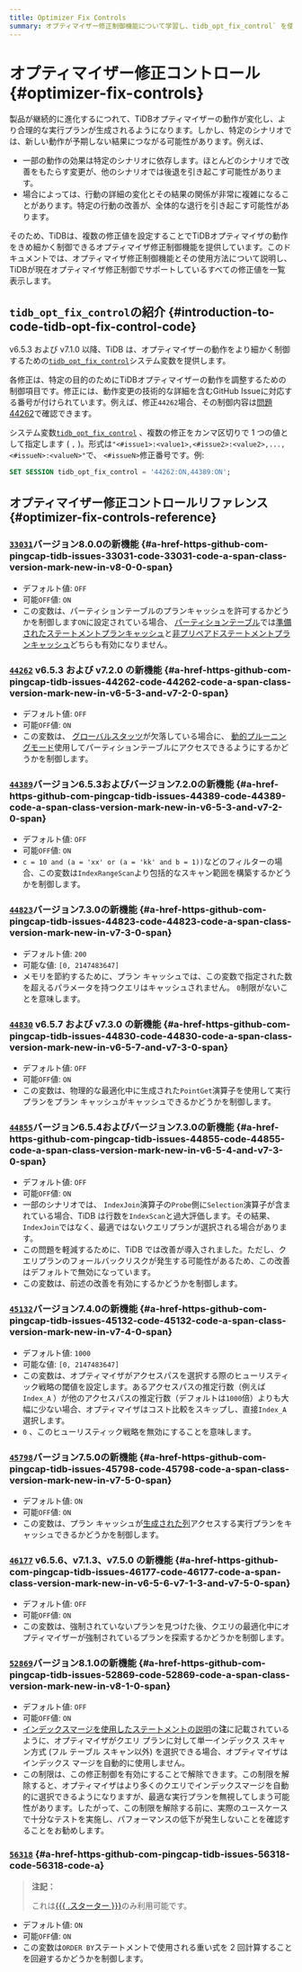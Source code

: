 ```yaml
---
title: Optimizer Fix Controls
summary: オプティマイザー修正制御機能について学習し、tidb_opt_fix_control` を使用して TiDB オプティマイザーをより細かく制御する方法について説明します。
---
```


# オプティマイザー修正コントロール {#optimizer-fix-controls}

製品が継続的に進化するにつれて、TiDBオプティマイザーの動作が変化し、より合理的な実行プランが生成されるようになります。しかし、特定のシナリオでは、新しい動作が予期しない結果につながる可能性があります。例えば、

-   一部の動作の効果は特定のシナリオに依存します。ほとんどのシナリオで改善をもたらす変更が、他のシナリオでは後退を引き起こす可能性があります。
-   場合によっては、行動の詳細の変化とその結果の関係が非常に複雑になることがあります。特定の行動の改善が、全体的な退行を引き起こす可能性があります。

そのため、TiDBは、複数の修正値を設定することでTiDBオプティマイザの動作をきめ細かく制御できるオプティマイザ修正制御機能を提供しています。このドキュメントでは、オプティマイザ修正制御機能とその使用方法について説明し、TiDBが現在オプティマイザ修正制御でサポートしているすべての修正値を一覧表示します。

## <code>tidb_opt_fix_control</code>の紹介 {#introduction-to-code-tidb-opt-fix-control-code}

v6.5.3 および v7.1.0 以降、TiDB は、オプティマイザーの動作をより細かく制御するための[`tidb_opt_fix_control`](/system-variables.md#tidb_opt_fix_control-new-in-v653-and-v710)システム変数を提供します。

各修正は、特定の目的のためにTiDBオプティマイザーの動作を調整するための制御項目です。修正には、動作変更の技術的な詳細を含むGitHub Issueに対応する番号が付けられています。例えば、修正`44262`場合、その制御内容は[問題44262](https://github.com/pingcap/tidb/issues/44262)で確認できます。

システム変数[`tidb_opt_fix_control`](/system-variables.md#tidb_opt_fix_control-new-in-v653-and-v710) 、複数の修正をカンマ区切りで 1 つの値として指定します ( `,` )。形式は`"<#issue1>:<value1>,<#issue2>:<value2>,...,<#issueN>:<valueN>"`で、 `<#issueN>`修正番号です。例:

```sql
SET SESSION tidb_opt_fix_control = '44262:ON,44389:ON';
```

## オプティマイザー修正コントロールリファレンス {#optimizer-fix-controls-reference}

### <a href="https://github.com/pingcap/tidb/issues/33031"><code>33031</code></a><span class="version-mark">バージョン8.0.0の新機能</span> {#a-href-https-github-com-pingcap-tidb-issues-33031-code-33031-code-a-span-class-version-mark-new-in-v8-0-0-span}

-   デフォルト値: `OFF`
-   可能`OFF`値: `ON`
-   この変数は、パーティションテーブルのプランキャッシュを許可するかどうかを制御します`ON`に設定されている場合、 [パーティションテーブル](/partitioned-table.md)では[準備されたステートメントプランキャッシュ](/sql-prepared-plan-cache.md)と[非プリペアドステートメントプランキャッシュ](/sql-non-prepared-plan-cache.md)どちらも有効になりません。

### <a href="https://github.com/pingcap/tidb/issues/44262"><code>44262</code></a> <span class="version-mark">v6.5.3 および v7.2.0 の新機能</span> {#a-href-https-github-com-pingcap-tidb-issues-44262-code-44262-code-a-span-class-version-mark-new-in-v6-5-3-and-v7-2-0-span}

-   デフォルト値: `OFF`
-   可能`OFF`値: `ON`
-   この変数は、 [グローバルスタッツ](/statistics.md#collect-statistics-of-partitioned-tables-in-dynamic-pruning-mode)が欠落している場合に、 [動的プルーニングモード](/partitioned-table.md#dynamic-pruning-mode)使用してパーティションテーブルにアクセスできるようにするかどうかを制御します。

### <a href="https://github.com/pingcap/tidb/issues/44389"><code>44389</code></a><span class="version-mark">バージョン6.5.3およびバージョン7.2.0の新機能</span> {#a-href-https-github-com-pingcap-tidb-issues-44389-code-44389-code-a-span-class-version-mark-new-in-v6-5-3-and-v7-2-0-span}

-   デフォルト値: `OFF`
-   可能`OFF`値: `ON`
-   `c = 10 and (a = 'xx' or (a = 'kk' and b = 1))`などのフィルターの場合、この変数は`IndexRangeScan`より包括的なスキャン範囲を構築するかどうかを制御します。

### <a href="https://github.com/pingcap/tidb/issues/44823"><code>44823</code></a><span class="version-mark">バージョン7.3.0の新機能</span> {#a-href-https-github-com-pingcap-tidb-issues-44823-code-44823-code-a-span-class-version-mark-new-in-v7-3-0-span}

-   デフォルト値: `200`
-   可能な値: `[0, 2147483647]`
-   メモリを節約するために、プラン キャッシュでは、この変数で指定された数を超えるパラメータを持つクエリはキャッシュされません。 `0`制限がないことを意味します。

### <a href="https://github.com/pingcap/tidb/issues/44830"><code>44830</code></a> <span class="version-mark">v6.5.7 および v7.3.0 の新機能</span> {#a-href-https-github-com-pingcap-tidb-issues-44830-code-44830-code-a-span-class-version-mark-new-in-v6-5-7-and-v7-3-0-span}

-   デフォルト値: `OFF`
-   可能`OFF`値: `ON`
-   この変数は、物理的な最適化中に生成された`PointGet`演算子を使用して実行プランをプラン キャッシュがキャッシュできるかどうかを制御します。

### <a href="https://github.com/pingcap/tidb/issues/44855"><code>44855</code></a><span class="version-mark">バージョン6.5.4およびバージョン7.3.0の新機能</span> {#a-href-https-github-com-pingcap-tidb-issues-44855-code-44855-code-a-span-class-version-mark-new-in-v6-5-4-and-v7-3-0-span}

-   デフォルト値: `OFF`
-   可能`OFF`値: `ON`
-   一部のシナリオでは、 `IndexJoin`演算子の`Probe`側に`Selection`演算子が含まれている場合、TiDB は行数を`IndexScan`と過大評価します。その結果、 `IndexJoin`ではなく、最適ではないクエリプランが選択される場合があります。
-   この問題を軽減するために、TiDB では改善が導入されました。ただし、クエリプランのフォールバックリスクが発生する可能性があるため、この改善はデフォルトで無効になっています。
-   この変数は、前述の改善を有効にするかどうかを制御します。

### <a href="https://github.com/pingcap/tidb/issues/45132"><code>45132</code></a><span class="version-mark">バージョン7.4.0の新機能</span> {#a-href-https-github-com-pingcap-tidb-issues-45132-code-45132-code-a-span-class-version-mark-new-in-v7-4-0-span}

-   デフォルト値: `1000`
-   可能な値: `[0, 2147483647]`
-   この変数は、オプティマイザがアクセスパスを選択する際のヒューリスティック戦略の閾値を設定します。あるアクセスパスの推定行数（例えば`Index_A` ）が他のアクセスパスの推定行数（デフォルトは`1000`倍）よりも大幅に少ない場合、オプティマイザはコスト比較をスキップし、直接`Index_A`選択します。
-   `0` 、このヒューリスティック戦略を無効にすることを意味します。

### <a href="https://github.com/pingcap/tidb/issues/45798"><code>45798</code></a><span class="version-mark">バージョン7.5.0の新機能</span> {#a-href-https-github-com-pingcap-tidb-issues-45798-code-45798-code-a-span-class-version-mark-new-in-v7-5-0-span}

-   デフォルト値: `ON`
-   可能`OFF`値: `ON`
-   この変数は、プラン キャッシュが[生成された列](/generated-columns.md)アクセスする実行プランをキャッシュできるかどうかを制御します。

### <a href="https://github.com/pingcap/tidb/issues/46177"><code>46177</code></a> <span class="version-mark">v6.5.6、v7.1.3、v7.5.0 の新機能</span> {#a-href-https-github-com-pingcap-tidb-issues-46177-code-46177-code-a-span-class-version-mark-new-in-v6-5-6-v7-1-3-and-v7-5-0-span}

-   デフォルト値: `OFF`
-   可能`OFF`値: `ON`
-   この変数は、強制されていないプランを見つけた後、クエリの最適化中にオプティマイザーが強制されているプランを探索するかどうかを制御します。

### <a href="https://github.com/pingcap/tidb/issues/52869"><code>52869</code></a><span class="version-mark">バージョン8.1.0の新機能</span> {#a-href-https-github-com-pingcap-tidb-issues-52869-code-52869-code-a-span-class-version-mark-new-in-v8-1-0-span}

-   デフォルト値: `OFF`
-   可能`OFF`値: `ON`
-   [インデックスマージを使用したステートメントの説明](/explain-index-merge.md#examples)の**注**に記載されているように、オプティマイザがクエリ プランに対して単一インデックス スキャン方式 (フル テーブル スキャン以外) を選択できる場合、オプティマイザはインデックス マージを自動的に使用しません。
-   この制限は、この修正制御を有効にすることで解除できます。この制限を解除すると、オプティマイザはより多くのクエリでインデックスマージを自動的に選択できるようになりますが、最適な実行プランを無視してしまう可能性があります。したがって、この制限を解除する前に、実際のユースケースで十分なテストを実施し、パフォーマンスの低下が発生しないことを確認することをお勧めします。

### <a href="https://github.com/pingcap/tidb/issues/56318"><code>56318</code></a> {#a-href-https-github-com-pingcap-tidb-issues-56318-code-56318-code-a}

> **注記：**
>
> これは[{{{ .スターター }}}](https://docs.pingcap.com/tidbcloud/select-cluster-tier#tidb-cloud-serverless)のみ利用可能です。

-   デフォルト値: `ON`
-   可能`OFF`値: `ON`
-   この変数は`ORDER BY`ステートメントで使用される重い式を 2 回計算することを回避するかどうかを制御します。

